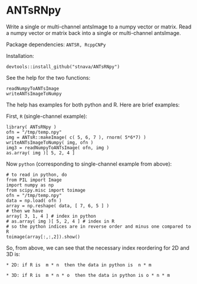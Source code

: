 # ANTsRNpy

Write a single or multi-channel antsImage to a numpy vector or matrix.  Read a
numpy vector or matrix back into a single or multi-channel antsImage.

Package dependencies: `ANTSR, RcppCNPy`

Installation:

```
devtools::install_github("stnava/ANTsRNpy")
```

See the help for the two functions:  

```
readNumpyToANTsImage
writeANTsImageToNumpy
```

The help has examples for both python and R.  Here are brief examples:


First, `R` (single-channel example):
```
library( ANTsRNpy )
ofn = "/tmp/temp.npy"
img = ANTsR::makeImage( c( 5, 6, 7 ), rnorm( 5*6*7) )
writeANTsImageToNumpy( img, ofn )
img3 = readNumpyToANTsImage( ofn, img )
as.array( img )[ 5, 2, 4 ]
```

Now `python` (corresponding to single-channel example from above):

```
# to read in python, do
from PIL import Image
import numpy as np
from scipy.misc import toimage
ofn = "/tmp/temp.npy"
data = np.load( ofn )
array = np.reshape( data, [ 7, 6, 5 ] )
# then we have
array[ 3, 1, 4 ] # index in python
# as.array( img )[ 5, 2, 4 ] # index in R
# so the python indices are in reverse order and minus one compared to R
toimage(array[:,:,2]).show()
```

So, from above, we can see that the necessary index reordering for 2D and 3D is:

    * 2D: if R is  m * n  then the data in python is  n * m

    * 3D: if R is  m * n * o  then the data in python is o * n * m

